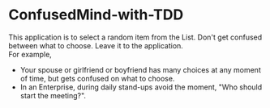 # ConfusedMind-with-TDD
This application is to select a random item from the List. Don't get confused between what to choose. Leave it to the application.  
For example, 
- Your spouse or girlfriend or boyfriend has many choices at any moment of time, but gets confused on what to choose. 
- In an Enterprise, during daily stand-ups avoid the moment, "Who should start the meeting?".

